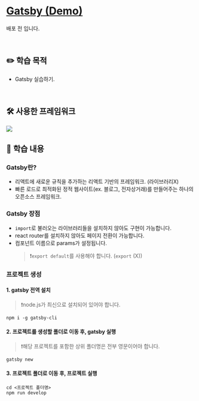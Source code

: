 # [Gatsby (Demo)]()

<!-- :point_up_2: 제목을 클릭하면 배포된 사이트를 확인하실 수 있습니다. -->

배포 전 입니다.

<br />

## :pencil2: 학습 목적

- Gatsby 실습하기.

<br />

## 🛠️ 사용한 프레임워크

<img src="https://img.shields.io/badge/Gatsby-663399?style=flat-round&logo=gatsby&logoColor=white"/>

<br />

## :book: 학습 내용

### Gatsby란?

- 리액트에 새로운 규칙을 추가하는 리액트 기반의 프레임워크. (라이브러리X)
- 빠른 로드로 최적화된 정적 웹사이트(ex. 블로그, 전자상거래)를 만들어주는 하나의 오픈소스 프레임워크.

### Gatsby 장점

- `import`로 불러오는 라이브러리들을 설치하지 않아도 구현이 가능합니다.
- react router를 설치하지 않아도 페이지 전환이 가능합니다.
- 컴포넌트 이름으로 params가 설정됩니다.
  > ❗`export default`를 사용해야 합니다. (`export` (X))

### 프로젝트 생성

#### 1. gatsby 전역 설치

> ❗node.js가 최신으로 설치되어 있어야 합니다.

```
npm i -g gatsby-cli
```

#### 2. 프로젝트를 생성할 폴더로 이동 후, gatsby 실행

> ❗해당 프로젝트를 포함한 상위 폴더명은 전부 영문이어야 합니다.

```
gatsby new
```

#### 3. 프로젝트 폴더로 이동 후, 프로젝트 실행

```
cd <프로젝트 폴더명>
npm run develop
```
